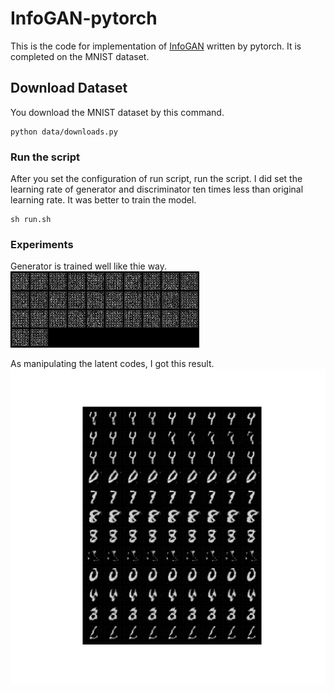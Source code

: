 # InfoGAN-pytorch
This is the code for implementation of [InfoGAN](https://arxiv.org/pdf/1606.03657.pdf) written by pytorch.
It is completed on the MNIST dataset.

## Download Dataset
You download the MNIST dataset by this command.
```
python data/downloads.py
```

### Run the script
After you set the configuration of run script, run the script.
I did set the learning rate of generator and discriminator ten times less than original learning rate.
It was better to train the model.
```
sh run.sh
```

### Experiments
Generator is trained well like thie way.   
![Training Steps](all.gif)

As manipulating the latent codes, I got this result.
![Generated Images by manipulating Latent Code](manipulate100_lr0.1.jpg)


